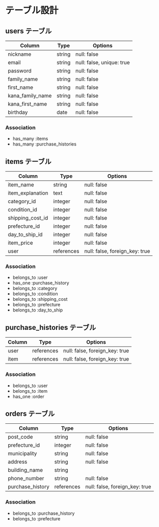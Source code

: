 # テーブル設計

## users テーブル

| Column             | Type   | Options                   |
| ------------------ | ------ | ------------------------- |
| nickname           | string | null: false               |
| email              | string | null: false, unique: true |
| password           | string | null: false               |
| family_name        | string | null: false               |
| first_name         | string | null: false               |
| kana_family_name   | string | null: false               |
| kana_first_name    | string | null: false               |
| birthday           | date   | null: false               |

### Association

- has_many :items
- has_many :purchase_histories

## items テーブル

| Column           | Type       | Options                        |
| ---------------- | ---------- | ------------------------------ |
| item_name        | string     | null: false                    |
| item_explanation | text       | null: false                    |
| category_id      | integer    | null: false                    |
| condition_id     | integer    | null: false                    |
| shipping_cost_id | integer    | null: false                    |
| prefecture_id    | integer    | null: false                    |
| day_to_ship_id   | integer    | null: false                    |
| item_price       | integer    | null: false                    |
| user             | references | null: false, foreign_key: true |

### Association

- belongs_to :user
- has_one :purchase_history
- belongs_to :category
- belongs_to :condition
- belongs_to :shipping_cost
- belongs_to :prefecture
- belongs_to :day_to_ship

## purchase_histories テーブル

| Column | Type       | Options                        |
| ------ | ---------- | ------------------------------ |
| user   | references | null: false, foreign_key: true |
| item   | references | null: false, foreign_key: true |

### Association

- belongs_to :user
- belongs_to :item
- has_one :order


## orders テーブル

| Column           | Type       | Options                        |
| ---------------- | ---------- | ------------------------------ |
| post_code        | string     | null: false                    |
| prefecture_id    | integer    | null: false                    |
| municipality     | string     | null: false                    |
| address          | string     | null: false                    |
| building_name    | string     |                                |
| phone_number     | string     | null: false                    |
| purchase_history | references | null: false, foreign_key: true |

### Association

- belongs_to :purchase_history
- belongs_to :prefecture
